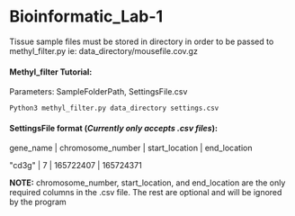 # Bioinformatic_Lab-1

Tissue sample files must be stored in directory in order to be passed to methyl_filter.py ie:
  data_directory/mousefile.cov.gz

#### Methyl_filter Tutorial:
  Parameters: SampleFolderPath, SettingsFile.csv

  `Python3 methyl_filter.py data_directory settings.csv`

#### SettingsFile format (*Currently only accepts .csv files*):

gene_name | chromosome_number | start_location | end_location

"cd3g" | 7 | 165722407 | 165724371 

**NOTE:** chromosome_number, start_location, and end_location are the only required columns in the .csv file. The rest are optional and will be ignored by the program
